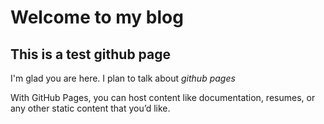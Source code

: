 
# Welcome to my blog

## This is a test github page

I'm glad you are here. I plan to talk about _github pages_

 With GitHub Pages, you can host content like documentation, resumes, or any other static content that you’d like.
